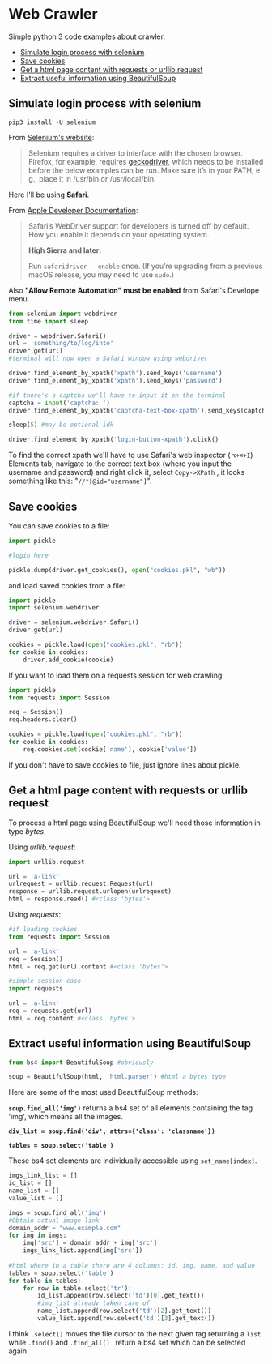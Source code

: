 # Web Crawler

Simple python 3 code examples about crawler.

- [Simulate login process with selenium](#simulate-login-process-with-selenium)
- [Save cookies](#save-cookies)
- [Get a html page content with requests or urllib.request](#get-a-html-page-content-with-requests-or-urllib-request)
- [Extract useful information using BeautifulSoup](#extract-useful-information-using-beautifulsoup)

## Simulate login process with selenium

```
pip3 install -U selenium
```

From [Selenium's website][seleniumsite]:

> Selenium requires a driver to interface with the chosen browser. Firefox, for example, requires [geckodriver](https://github.com/mozilla/geckodriver/releases), which needs to be installed before the below examples can be run. Make sure it’s in your PATH, e. g., place it in /usr/bin or /usr/local/bin.

Here I'll be using **Safari**.

From [Apple Developer Documentation][appledevWebdriver]:

>Safari’s WebDriver support for developers is turned off by default. How you enable it depends on your operating system.
>
>**High Sierra and later:**
>
>Run ``safaridriver --enable`` once. (If you’re upgrading from a previous macOS release, you may need to use `sudo`.)

Also **"Allow Remote Automation" must be enabled** from Safari's Develope menu.

```python
from selenium import webdriver
from time import sleep

driver = webdriver.Safari()
url = 'something/to/log/into'
driver.get(url)
#terminal will now open a Safari window using webdriver

driver.find_element_by_xpath('xpath').send_keys('username')
driver.find_element_by_xpath('xpath').send_keys('password')

#if there's a captcha we'll have to input it on the terminal
captcha = input('captcha: ')
driver.find_element_by_xpath('captcha-text-box-xpath').send_keys(captcha)

sleep(5) #may be optional idk

driver.find_element_by_xpath('login-button-xpath').click()
```

To find the correct xpath we'll have to use Safari's web inspector ( `⌥+⌘+I`)  Elements tab, navigate to the correct text box (where you input the username and password) and right click it, select `Copy->XPath` , it looks something like this: "`//*[@id="username"]`".

[seleniumsite]: https://pypi.org/project/selenium/
[appledevWebdriver]: https://developer.apple.com/documentation/webkit/testing_with_webdriver_in_safari

## Save cookies

You can save cookies to a file:

```python
import pickle

#login here

pickle.dump(driver.get_cookies(), open("cookies.pkl", "wb"))
```

and load saved cookies from a file:

```python
import pickle
import selenium.webdriver

driver = selenium.webdriver.Safari()
driver.get(url)

cookies = pickle.load(open("cookies.pkl", "rb"))
for cookie in cookies:
    driver.add_cookie(cookie)
```

If you want to load them on a requests session for web crawling:

```python
import pickle
from requests import Session

req = Session()
req.headers.clear()

cookies = pickle.load(open("cookies.pkl", "rb"))
for cookie in cookies:
    req.cookies.set(cookie['name'], cookie['value'])
```

If you don't have to save cookies to file, just ignore lines about pickle.

## Get a html page content with requests or urllib request

To process a html page using BeautifulSoup we'll need those information in type *bytes*.

Using *urllib.request*:

```python
import urllib.request

url = 'a-link'
urlrequest = urllib.request.Request(url)
response = urllib.request.urlopen(urlrequest)
html = response.read() #<class 'bytes'>
```

Using *requests*:

```python
#if loading cookies
from requests import Session

url = 'a-link'
req = Session()
html = req.get(url).content #<class 'bytes'>
```

```python
#simple session case
import requests

url = 'a-link'
req = requests.get(url)
html = req.content #<class 'bytes'>
```

## Extract useful information using BeautifulSoup

```python
from bs4 import BeautifulSoup #obviously

soup = BeautifulSoup(html, 'html.parser') #html a bytes type
```

Here are some of the most used BeautifulSoup methods:

**`soup.find_all('img')`** returns a bs4 set of all elements containing the tag 'img', which means all the images.

**`div_list = soup.find('div', attrs={'class': 'classname'})`** 

**`tables = soup.select('table')`**

These bs4 set elements are individually accessible using `set_name[index]`.

```python
imgs_link_list = []
id_list = []
name_list = []
value_list = []

imgs = soup.find_all('img')
#Obtain actual image link
domain_addr = "www.example.com"
for img in imgs:
    img['src'] = domain_addr + img['src']
	imgs_link_list.append(img['src'])
    
#html where in a table there are 4 columns: id, img, name, and value
tables = soup.select('table')
for table in tables:
    for row in table.select('tr'):
        id_list.append(row.select('td')[0].get_text())
        #img_list already taken care of
        name_list.append(row.select('td')[2].get_text())
        value_list.append(row.select('td')[3].get_text())
```

I think `.select()` moves the file cursor to the next given tag returning a `list` while `.find()` and `.find_all() ` return a bs4 set which can be selected again.
